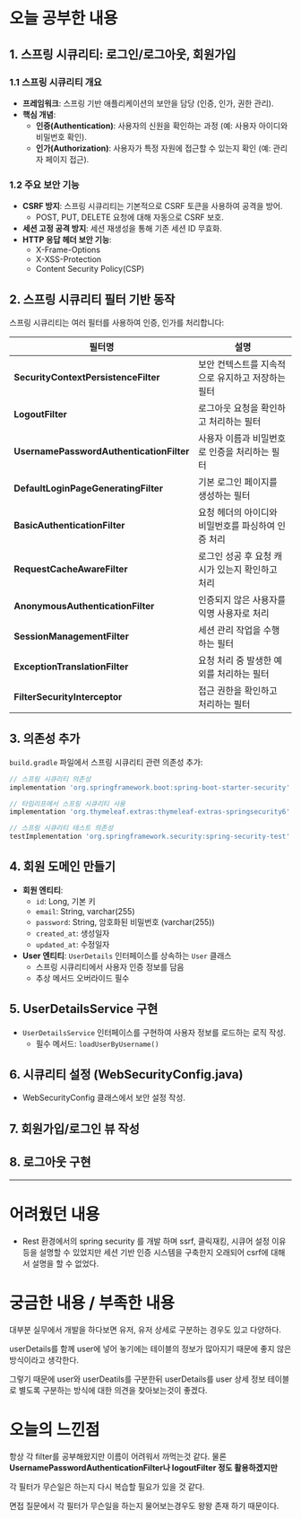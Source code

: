 # 오늘 공부한 내용

## 1. 스프링 시큐리티: 로그인/로그아웃, 회원가입

### **1.1 스프링 시큐리티 개요**

- **프레임워크**: 스프링 기반 애플리케이션의 보안을 담당 (인증, 인가, 권한 관리).
- **핵심 개념**:
    - **인증(Authentication)**: 사용자의 신원을 확인하는 과정 (예: 사용자 아이디와 비밀번호 확인).
    - **인가(Authorization)**: 사용자가 특정 자원에 접근할 수 있는지 확인 (예: 관리자 페이지 접근).

### **1.2 주요 보안 기능**

- **CSRF 방지**: 스프링 시큐리티는 기본적으로 CSRF 토큰을 사용하여 공격을 방어.
    - POST, PUT, DELETE 요청에 대해 자동으로 CSRF 보호.
- **세션 고정 공격 방지**: 세션 재생성을 통해 기존 세션 ID 무효화.
- **HTTP 응답 헤더 보안 기능**:
    - X-Frame-Options
    - X-XSS-Protection
    - Content Security Policy(CSP)

## 2. 스프링 시큐리티 필터 기반 동작

스프링 시큐리티는 여러 필터를 사용하여 인증, 인가를 처리합니다:

| 필터명 | 설명 |
| --- | --- |
| **SecurityContextPersistenceFilter** | 보안 컨텍스트를 지속적으로 유지하고 저장하는 필터 |
| **LogoutFilter** | 로그아웃 요청을 확인하고 처리하는 필터 |
| **UsernamePasswordAuthenticationFilter** | 사용자 이름과 비밀번호로 인증을 처리하는 필터 |
| **DefaultLoginPageGeneratingFilter** | 기본 로그인 페이지를 생성하는 필터 |
| **BasicAuthenticationFilter** | 요청 헤더의 아이디와 비밀번호를 파싱하여 인증 처리 |
| **RequestCacheAwareFilter** | 로그인 성공 후 요청 캐시가 있는지 확인하고 처리 |
| **AnonymousAuthenticationFilter** | 인증되지 않은 사용자를 익명 사용자로 처리 |
| **SessionManagementFilter** | 세션 관리 작업을 수행하는 필터 |
| **ExceptionTranslationFilter** | 요청 처리 중 발생한 예외를 처리하는 필터 |
| **FilterSecurityInterceptor** | 접근 권한을 확인하고 처리하는 필터 |

## 3. 의존성 추가

`build.gradle` 파일에서 스프링 시큐리티 관련 의존성 추가:

```groovy
// 스프링 시큐리티 의존성
implementation 'org.springframework.boot:spring-boot-starter-security'

// 타임리프에서 스프링 시큐리티 사용
implementation 'org.thymeleaf.extras:thymeleaf-extras-springsecurity6'

// 스프링 시큐리티 테스트 의존성
testImplementation 'org.springframework.security:spring-security-test'

```

## 4. 회원 도메인 만들기

- **회원 엔티티**:
    - `id`: Long, 기본 키
    - `email`: String, varchar(255)
    - `password`: String, 암호화된 비밀번호 (varchar(255))
    - `created_at`: 생성일자
    - `updated_at`: 수정일자
- **User 엔티티**: `UserDetails` 인터페이스를 상속하는 `User` 클래스
    - 스프링 시큐리티에서 사용자 인증 정보를 담음
    - 추상 메서드 오버라이드 필수

## 5. UserDetailsService 구현

- `UserDetailsService` 인터페이스를 구현하여 사용자 정보를 로드하는 로직 작성.
    - 필수 메서드: `loadUserByUsername()`

## 6. 시큐리티 설정 (WebSecurityConfig.java)

- WebSecurityConfig 클래스에서 보안 설정 작성.

## 7. 회원가입/로그인 뷰 작성

## 8. 로그아웃 구현

---

# 어려웠던 내용

- Rest 환경에서의 spring security 를 개발 하며 ssrf, 클릭재킹, 시큐어 설정 이유 등을 설명할 수 있었지만 세션 기반 인증 시스템을 구축한지 오래되어 csrf에 대해서 설명을 할 수 없었다.

# 궁금한 내용 / 부족한 내용

대부분 실무에서 개발을 하다보면 유저, 유저 상세로 구분하는 경우도 있고 다양하다.

userDetails를 함께 user에 넣어 놓기에는 테이블의 정보가 많아지기 때문에 좋지 않은 방식이라고 생각한다.

그렇기 때문에 user와 userDeatils를 구분한뒤 userDetails를 user 상세 정보 테이블로 별도록 구분하는 방식에 대한 의견을 찾아보는것이 좋겠다.

# 오늘의 느낀점

항상 각 filter를 공부해왔지만 이름이 어려워서 까먹는것 같다. 물론 **UsernamePasswordAuthenticationFilter나 logoutFilter 정도 활용하겠지만**

각 필터가 무슨일은 하는지 다시 복습할 필요가 있을 것 같다.

면접 질문에서 각 필터가 무슨일을 하는지 물어보는경우도 왕왕 존재 하기 때문이다.